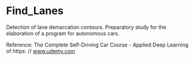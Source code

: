 # Find_Lanes
Detection of lane demarcation contours.  Preparatory study for the elaboration of a program  for autonomous cars.

Reference: The Complete Self-Driving Car Course - Applied Deep Learning
of https: // www.udemy.com
